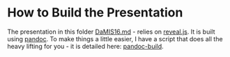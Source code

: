 # How to Build the Presentation

The presentation in this folder [DaMIS16.md](./DaMIS16.md) - relies on [reveal.js](https://github.com/hakimel/reveal.js/). It is built using [pandoc](http://pandoc.org/). To make things a little easier, I have a script that does all the heavy lifting for you - it is detailed here: [pandoc-build](https://github.com/glowkeeper/pandoc-build).
